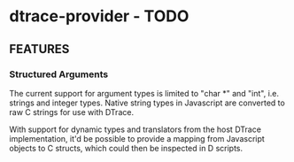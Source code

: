 # dtrace-provider - TODO

## FEATURES

### Structured Arguments

The current support for argument types is limited to "char *" and
"int", i.e. strings and integer types. Native string types in
Javascript are converted to raw C strings for use with DTrace. 

With support for dynamic types and translators from the host DTrace
implementation, it'd be possible to provide a mapping from Javascript
objects to C structs, which could then be inspected in D scripts.

